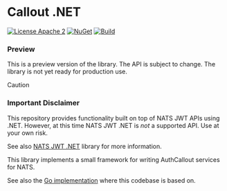 # Callout .NET

[![License Apache 2](https://img.shields.io/badge/License-Apache2-blue.svg)](https://www.apache.org/licenses/LICENSE-2.0)
[![NuGet](https://img.shields.io/nuget/v/Synadia.AuthCallout.svg?cacheSeconds=3600)](https://www.nuget.org/packages/Synadia.AuthCallout)
[![Build](https://github.com/synadia-io/callout.net/actions/workflows/test.yml/badge.svg?branch=main)](https://github.com/synadia-io/callout.net/actions/workflows/test.yml?query=branch%3Amain)

### Preview

This is a preview version of the library. The API is subject to change.
The library is not yet ready for production use.

> [!CAUTION]
> ### Important Disclaimer
>
> This repository provides functionality built on top of NATS JWT APIs using .NET.
> However, at this time NATS JWT .NET is _not_ a supported API.
> Use at your own risk.
>
> See also [NATS JWT .NET](https://github.com/nats-io/jwt.net) library for more information.

This library implements a small framework for writing AuthCallout services for NATS.

See also the [Go implementation](https://github.com/synadia-io/callout.go) where this codebase is based on.
